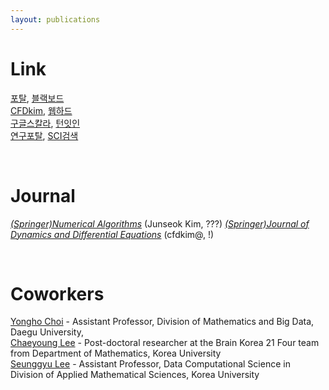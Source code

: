 ```yaml
---
layout: publications
---
```


# Link
[포탈](https://portal.korea.ac.kr/front/Intro.kpd), [블랙보드](https://kulms.korea.ac.kr/) <br>
[CFDkim](https://mathematicians.korea.ac.kr/cfdkim/), [웹하드](http://cfdkimkorea.webhard.co.kr/) <br>
[구글스칼라](https://scholar.google.co.kr/), [턴잇인](https://www.turnitin.com/ko) <br>
[연구포탈](https://rms.korea.ac.kr/nrpt/home/index.do), [SCI검색](https://mjl.clarivate.com/home) <br>

<br/>

# Journal
[*(Springer)Numerical Algorithms*](https://www.editorialmanager.com/numa/default.aspx) (Junseok Kim, ???)
[*(Springer)Journal of Dynamics and Differential Equations*](https://www.editorialmanager.com/jdde/default.aspx) (cfdkim@, !)


<br/>

# Coworkers
[Yongho Choi](http://appliedmath.synology.me/wordpress/) - Assistant Professor, Division of Mathematics and Big Data, Daegu University, <br/>
[Chaeyoung Lee](https://sites.google.com/view/chaeyounglee) - Post-doctoral researcher at the Brain Korea 21 Four team from  Department of Mathematics, Korea University <br/>
[Seunggyu Lee](https://sites.google.com/view/sglee/home?authuser=0) - Assistant Professor, Data Computational Science in Division of Applied Mathematical Sciences, Korea University  <br/>

